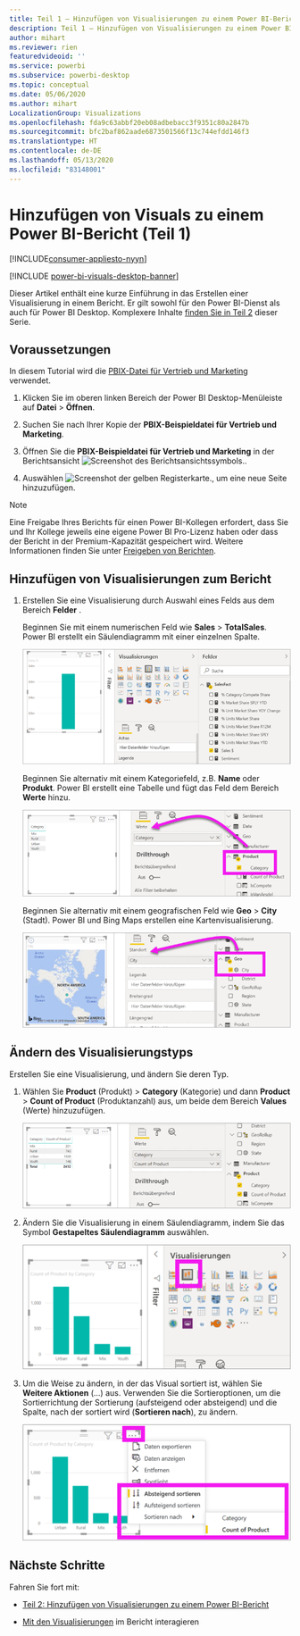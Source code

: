 ```yaml
---
title: Teil 1 – Hinzufügen von Visualisierungen zu einem Power BI-Bericht
description: Teil 1 – Hinzufügen von Visualisierungen zu einem Power BI-Bericht
author: mihart
ms.reviewer: rien
featuredvideoid: ''
ms.service: powerbi
ms.subservice: powerbi-desktop
ms.topic: conceptual
ms.date: 05/06/2020
ms.author: mihart
LocalizationGroup: Visualizations
ms.openlocfilehash: fda9c63abbf20eb08adbebacc3f9351c80a2847b
ms.sourcegitcommit: bfc2baf862aade6873501566f13c744efdd146f3
ms.translationtype: HT
ms.contentlocale: de-DE
ms.lasthandoff: 05/13/2020
ms.locfileid: "83148001"
---
```

# <a name="add-visuals-to-a-power-bi-report-part-1"></a>Hinzufügen von Visuals zu einem Power BI-Bericht (Teil 1)

[!INCLUDE[consumer-appliesto-nyyn](../includes/consumer-appliesto-nyyn.md)]    

[!INCLUDE [power-bi-visuals-desktop-banner](../includes/power-bi-visuals-desktop-banner.md)]

Dieser Artikel enthält eine kurze Einführung in das Erstellen einer Visualisierung in einem Bericht. Er gilt sowohl für den Power BI-Dienst als auch für Power BI Desktop. Komplexere Inhalte [finden Sie in Teil 2](power-bi-report-add-visualizations-ii.md) dieser Serie.

## <a name="prerequisites"></a>Voraussetzungen

In diesem Tutorial wird die [PBIX-Datei für Vertrieb und Marketing](https://download.microsoft.com/download/9/7/6/9767913A-29DB-40CF-8944-9AC2BC940C53/Sales%20and%20Marketing%20Sample%20PBIX.pbix) verwendet.

1. Klicken Sie im oberen linken Bereich der Power BI Desktop-Menüleiste auf **Datei** > **Öffnen**.
   
2. Suchen Sie nach Ihrer Kopie der **PBIX-Beispieldatei für Vertrieb und Marketing**.

1. Öffnen Sie die **PBIX-Beispieldatei für Vertrieb und Marketing** in der Berichtsansicht ![Screenshot des Berichtsansichtssymbols.](media/power-bi-visualization-kpi/power-bi-report-view.png).

1. Auswählen ![Screenshot der gelben Registerkarte.,](media/power-bi-visualization-kpi/power-bi-yellow-tab.png) um eine neue Seite hinzuzufügen.

> [!NOTE]
> Eine Freigabe Ihres Berichts für einen Power BI-Kollegen erfordert, dass Sie und Ihr Kollege jeweils eine eigene Power BI Pro-Lizenz haben oder dass der Bericht in der Premium-Kapazität gespeichert wird. Weitere Informationen finden Sie unter [Freigeben von Berichten](../collaborate-share/service-share-reports.md).

## <a name="add-visualizations-to-the-report"></a>Hinzufügen von Visualisierungen zum Bericht

1. Erstellen Sie eine Visualisierung durch Auswahl eines Felds aus dem Bereich **Felder** .

    Beginnen Sie mit einem numerischen Feld wie **Sales** > **TotalSales**. Power BI erstellt ein Säulendiagramm mit einer einzelnen Spalte.

    ![Screenshot eines Säulendiagramms mit einer einzelnen Spalte.](media/power-bi-report-add-visualizations-i/power-bi-column-chart.png)

    Beginnen Sie alternativ mit einem Kategoriefeld, z.B. **Name** oder **Produkt**. Power BI erstellt eine Tabelle und fügt das Feld dem Bereich **Werte** hinzu.

    ![Screenshot einer Tabelle mit vier Kategorien](media/power-bi-report-add-visualizations-i/power-bi-product.png)

    Beginnen Sie alternativ mit einem geografischen Feld wie **Geo** > **City** (Stadt). Power BI und Bing Maps erstellen eine Kartenvisualisierung.

    ![Screenshot einer Kartenvisualisierung.](media/power-bi-report-add-visualizations-i/power-bi-maps.png)

## <a name="change-the-type-of-visualization"></a>Ändern des Visualisierungstyps

 Erstellen Sie eine Visualisierung, und ändern Sie deren Typ. 
 
 1. Wählen Sie **Product** (Produkt) > **Category** (Kategorie) und dann **Product** > **Count of Product** (Produktanzahl) aus, um beide dem Bereich **Values** (Werte) hinzuzufügen.

    ![Screenshot des Bereichs „Felder“, wobei „Werte“ hervorgehoben ist.](media/power-bi-report-add-visualizations-i/power-bi-create-visual.png)

1. Ändern Sie die Visualisierung in einem Säulendiagramm, indem Sie das Symbol **Gestapeltes Säulendiagramm** auswählen.

   ![Screenshot des Bereichs „Visualisierungen“ mit hervorgehobener Option „Gestapeltes Säulendiagramm“.](media/power-bi-report-add-visualizations-i/power-bi-convert.png)

1. Um die Weise zu ändern, in der das Visual sortiert ist, wählen Sie **Weitere Aktionen** (...) aus.  Verwenden Sie die Sortieroptionen, um die Sortierrichtung der Sortierung (aufsteigend oder absteigend) und die Spalte, nach der sortiert wird (**Sortieren nach**), zu ändern.

   ![Screenshot des Dropdownfelds „Weitere Aktionen“.](media/power-bi-report-add-visualizations-i/power-bi-sort.png)
  
## <a name="next-steps"></a>Nächste Schritte

 Fahren Sie fort mit:

* [Teil 2: Hinzufügen von Visualisierungen zu einem Power BI-Bericht](power-bi-report-add-visualizations-ii.md)

* [Mit den Visualisierungen](../consumer/end-user-reading-view.md) im Bericht interagieren
